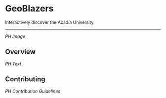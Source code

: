 # GeoBlazers

Interactively discover the Acadia University

---

*PH Image*

## Overview

*PH Text*

## Contributing

*PH Contribution Guidelines*
